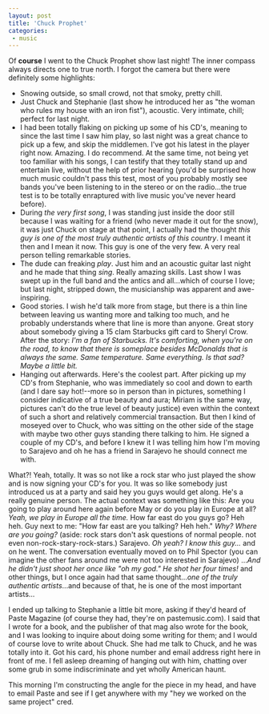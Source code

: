 ```yaml
---
layout: post
title: 'Chuck Prophet'
categories:
 - music
---
```


Of <b>course</b> I went to the Chuck Prophet show last night! The inner compass always directs one to true north. I forgot the camera but there were definitely some highlights:


* Snowing outside, so small crowd, not that smoky, pretty chill.
* Just Chuck and Stephanie (last show he introduced her as "the woman who rules my house with an iron fist"), acoustic. Very intimate, chill; perfect for last night.
* I had been totally flaking on picking up some of his CD's, meaning to since the last time I saw him play, so last night was a great chance to pick up a few, and skip the middlemen. I've got his latest in the player right now. Amazing. I do recommend. At the same time, not being yet too familiar with his songs, I can testify that they totally stand up and entertain live, without the help of prior hearing (you'd be surprised how much music couldn't pass this test, most of you probably mostly see bands you've been listening to in the stereo or on the radio...the true test is to be totally enraptured with live music you've never heard before).
* During <em>the very first song</em>, I was standing just inside the door still because I was waiting for a friend (who never made it out for the snow), it was just Chuck on stage at that point, I actually had the thought <em>this guy is one of the most truly authentic artists of this country</em>. I meant it then and I mean it now. This guy is one of the very few. A very real person telling remarkable stories.
* The dude can freaking <em>play</em>. Just him and an acoustic guitar last night and he made that thing <em>sing</em>. Really amazing skills. Last show I was swept up in the full band and the antics and all...which of course I love; but last night, stripped down, the musicianship was apparent and awe-inspiring.
* Good stories. I wish he'd talk more from stage, but there is a thin line between leaving us wanting more and talking too much, and he probably understands where that line is more than anyone. Great story about somebody giving a 15 clam Starbucks gift card to Sheryl Crow. After the story: <em>I'm a fan of Starbucks. It's comforting, when you're on the road, to know that there is someplace besides McDonalds that is always the same. Same temperature. Same everything. Is that sad? Maybe a little bit.</em>
* Hanging out afterwards. Here's the coolest part. After picking up my CD's from Stephanie, who was immediately so cool and down to earth (and I dare say hot!--more so in person than in pictures, something I consider indicative of a true beauty and aura; Miriam is the same way, pictures can't do the true level of beauty justice) even within the context of such a short and relatively commercial transaction. But then I kind of moseyed over to Chuck, who was sitting on the other side of the stage with maybe two other guys standing there talking to him. He signed a couple of my CD's, and before I knew it I was telling him how I'm moving to Sarajevo and oh he has a friend in Sarajevo he should connect me with.

What?! Yeah, totally. It was so not like a rock star who just played the show and is now signing your CD's for you. It was so like somebody just introduced us at a party and said hey you guys would get along. He's a really genuine person. The actual context was something like this: Are you going to play around here again before May or do you play in Europe at all? <em>Yeah, we play in Europe all the time.</em> How far east do you guys go? Heh heh. Guy next to me: "How far east are you talking? Heh heh." <em>Why? Where are you going?</em> (aside: rock stars don't ask questions of normal people. not even non-rock-stary-rock-stars.) Sarajevo. <em>Oh yeah? I know this guy...</em> and on he went. The conversation eventually moved on to Phil Spector (you can imagine the other fans around me were not too interested in Sarajevo) ...<em>And he didn't just shoot her once like "oh my god." He shot her four times!</em> and other things, but I once again had that same thought...<em>one of the truly authentic artists</em>...and because of that, he is one of the most important artists...

I ended up talking to Stephanie a little bit more, asking if they'd heard of Paste Magazine (of course they had, they're on pastemusic.com). I said that I wrote for a book, and the publisher of that mag also wrote for the book, and I was looking to inquire about doing some writing for them; and I would of course love to write about Chuck. She had me talk to Chuck, and he was totally into it. Got his card, his phone number and email address right here in front of me. I fell asleep dreaming of hanging out with him, chatting over some grub in some indiscriminate and yet wholly American haunt. 

This morning I'm constructing the angle for the piece in my head, and have to email Paste and see if I get anywhere with my "hey we worked on the same project" cred.
